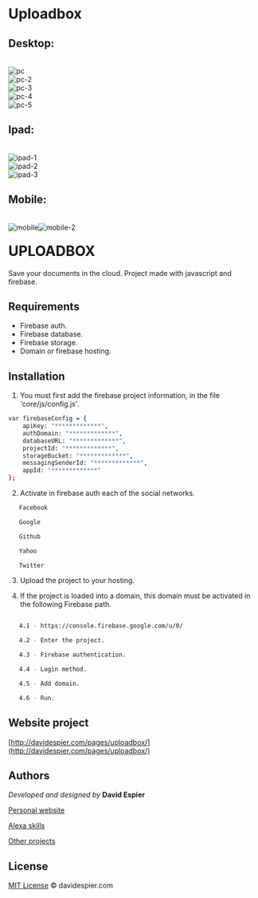 # Uploadbox
## Desktop:
<br>
<img src="https://i.postimg.cc/4yZ2N9HT/pc.jpg" alt="pc"/></a><br/>
<img src="https://i.postimg.cc/KjNqK8t3/pc-2.jpg" alt="pc-2"/></a><br/>
<img src="https://i.postimg.cc/Wp6fYXxp/pc-3.jpg" alt="pc-3"/></a><br/>
<img src="https://i.postimg.cc/ncFSyqt4/pc-4.jpg" alt="pc-4"/></a><br/>
<img src="https://i.postimg.cc/hP2ZchSH/pc-5.jpg" alt="pc-5"/></a><br/>

## Ipad:
<br>
<img src="https://i.postimg.cc/FHtmbPSr/ipad-1.png" alt="ipad-1"/></a><br/>
<img src="https://i.postimg.cc/CLnSqyzr/ipad-2.png" alt="ipad-2"/></a><br/>
<img src="https://i.postimg.cc/Cxj0cjCj/ipad-3.png" alt="ipad-3"/></a><br/>


## Mobile:
<br>
<img style="float:left" src="https://i.postimg.cc/59LM4BGD/mobile.png" alt="mobile"/>
<img style="float:left" src="https://i.postimg.cc/J0Nwp8ZR/mobile-2.png" alt="mobile-2"/>


# UPLOADBOX
Save your documents in the cloud.  Project made with javascript and firebase.

## Requirements

- Firebase auth.
- Firebase database.
- Firebase storage.
- Domain or firebase hosting.


## Installation

1. You must first add the firebase project information, 
in the file 'core/js/config.js'.


```bash
var firebaseConfig = {
    apiKey: "*************",
    authDomain: "*************",
    databaseURL: "*************",
    projectId: "*************",
    storageBucket: "*************",
    messagingSenderId: "*************",
    appId: "*************"
};
```

2. Activate in firebase auth each of the social networks.

```bash
   Facebook

   Google

   Github

   Yahoo

   Twitter
```

3. Upload the project to your hosting.

4. If the project is loaded into a domain, this domain must be activated in the following Firebase path.

```bash

   4.1 - https://console.firebase.google.com/u/0/

   4.2 - Enter the project.

   4.3 - Firebase authentication.

   4.4 - Login method.

   4.5 - Add domain.

   4.6 - Run.
```
## Website project

[http://davidespier.com/pages/uploadbox/](http://davidespier.com/pages/uploadbox/)


## Authors



 *Developed and designed by*  **David Espier**


[Personal website](https://davidespier.com)

[Alexa skills](https://www.amazon.es/s?k=davidespier&i=alexa-skills)
        
[Other projects](https://github.com/davidespier?tab=repositories)



## License


[MIT License](https://choosealicense.com/licenses/mit/) © davidespier.com
